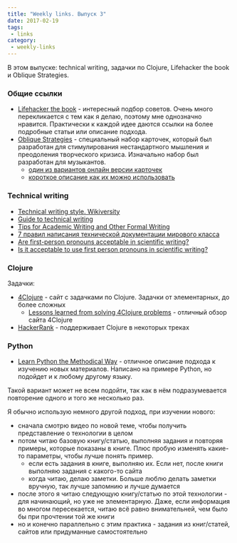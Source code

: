 ```yaml
---
title: "Weekly links. Выпуск 3"
date: 2017-02-19
tags:
 - links
category:
 - weekly-links
---
```


В этом выпуске: technical writing, задачки по Clojure, Lifehacker the book и Oblique Strategies.

### Общие ссылки

* [Lifehacker the book](http://lifehackerbook.com/1sted/toc.php) - интересный подбор советов. Очень много перекликается с тем как я делаю, поэтому мне однозначно нравится. Практически к каждой идее даются ссылки на более подробные статьи или описание подхода.
* [Oblique Strategies](https://en.wikipedia.org/wiki/Oblique_Strategies) - специальный набор карточек, который был разработан для стимулирования нестандартного мышления и преодоления творческого кризиса. Изначально набор был разработан для музыкантов.
  * [один из вариантов онлайн версии карточек](http://minimaldesign.net/os/)
  * [короткое описание как их можно использовать](http://oblique.seancarney.ca/)


### Technical writing

* [Technical writing style. Wikiversity](https://en.wikiversity.org/wiki/Technical_writing_style)
* [Guide to technical writing](https://www.eleceng.adelaide.edu.au/personal/dabbott/wiki/index.php/Guide_to_technical_writing)
* [Tips for Academic Writing and Other Formal Writing](http://homepages.inf.ed.ac.uk/jbednar/writingtips.html)
* [7 правил написания технической документации мирового класса](https://habrahabr.ru/post/303760/)
* [Are first-person pronouns acceptable in scientific writing?](http://eloquentscience.com/2011/02/are-first-person-pronouns-acceptable-in-scientific-writing/)
* [Is it acceptable to use first person pronouns in scientific writing?](http://www.editage.com/insights/is-it-acceptable-to-use-first-person-pronouns-in-scientific-writing)


### Clojure

Задачки:

* [4Clojure](https://www.4clojure.com/) - сайт с задачками по Clojure. Задачки от элементарных, до более сложных
  * [Lessons learned from solving 4Clojure problems](https://balinterdi.com/blog/lessons-learned-from-solving-4clojure-problems/) - отличный обзор сайта 4Clojure
* [HackerRank](https://www.hackerrank.com/) - поддерживает Clojure в некоторых треках 



### Python

* [Learn Python the Methodical Way](https://realpython.com/blog/python/learn-python-the-methodical-way/) - отличное описание подхода к изучению новых материалов. Написано на примере Python, но подойдет и к любому другому языку.

Такой вариант может не всем подойти, так как в нём подразумевается повторение одного и того же несколько раз.

Я обычно использую немного другой подход, при изучении нового:

* сначала смотрю видео по новой теме, чтобы получить представление о технологии в целом
* потом читаю базовую книгу/статью, выполняя задания и повторяя примеры, которые показаны в книге. Плюс пробую изменять какие-то параметры, чтобы лучше понять пример.
  * если есть задания в книге, выполняю их. Если нет, после книги выполняю задания с какого-то сайта
  * когда читаю, делаю заметки. Больше люблю делать заметки вручную, так лучше запомнию и лучше думается
* после этого я читаю следующую книгу/статью по этой технологии - для начинающий, но уже не элементарную. Даже, если информация во многом пересекается, читаю всё равно внимательней, чем было бы при прочтении той же книги
* но и конечно параллельно с этим практика - задания из книг/статей, сайтов или придуманные самостоятельно


